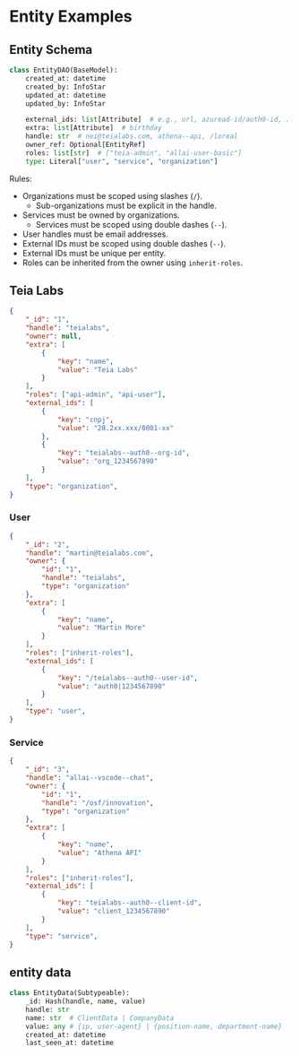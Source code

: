 # Entity Examples

## Entity Schema

```py
class EntityDAO(BaseModel):
    created_at: datetime
    created_by: InfoStar
    updated_at: datetime
    updated_by: InfoStar

    external_ids: list[Attribute]  # e.g., url, azuread-id/auth0-id, ...
    extra: list[Attribute]  # birthday
    handle: str  # nei@teialabs.com, athena--api, /loreal
    owner_ref: Optional[EntityRef]
    roles: list[str]  # ["teia-admin", "allai-user-basic"]
    type: Literal["user", "service", "organization"]
```

Rules:

- Organizations must be scoped using slashes (`/`).
  - Sub-organizations must be explicit in the handle.
- Services must be owned by organizations.
  - Services must be scoped using double dashes (`--`).
- User handles must be email addresses.
- External IDs must be scoped using double dashes (`--`).
- External IDs must be unique per entity.
- Roles can be inherited from the owner using `inherit-roles`.

## Teia Labs

```json
{
    "_id": "1",
    "handle": "teialabs",
    "owner": null,
    "extra": [
        {
            "key": "name",
            "value": "Teia Labs"
        }
    ],
    "roles": ["api-admin", "api-user"],
    "external_ids": [
        {
            "key": "cnpj",
            "value": "28.2xx.xxx/0001-xx"
        },
        {
            "key": "teialabs--auth0--org-id",
            "value": "org_1234567890"
        }
    ],
    "type": "organization",
}
```

### User

```json
{
    "_id": "2",
    "handle": "martin@teialabs.com",
    "owner": {
        "id": "1",
        "handle": "teialabs",
        "type": "organization"
    },
    "extra": [
        {
            "key": "name",
            "value": "Martin More"
        }
    ],
    "roles": ["inherit-roles"],
    "external_ids": [
        {
            "key": "/teialabs--auth0--user-id",
            "value": "auth0|1234567890"
        }
    ],
    "type": "user",
}
```

### Service

```json
{
    "_id": "3",
    "handle": "allai--vscode--chat",
    "owner": {
        "id": "1",
        "handle": "/osf/innovation",
        "type": "organization"
    },
    "extra": [
        {
            "key": "name",
            "value": "Athena API"
        }
    ],
    "roles": ["inherit-roles"],
    "external_ids": [
        {
            "key": "teialabs--auth0--client-id",
            "value": "client_1234567890"
        }
    ],
    "type": "service",
}
```

## entity data

```py
class EntityData(Subtypeable):
    _id: Hash(handle, name, value)
    handle: str
    name: str  # ClientData | CompanyData
    value: any # {ip, user-agent} | {position-name, department-name}
    created_at: datetime
    last_seen_at: datetime
```
